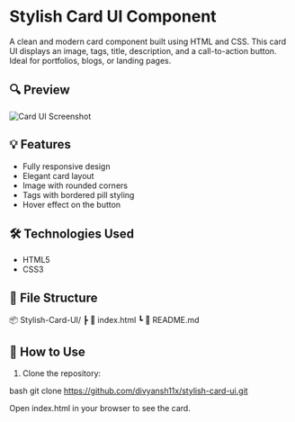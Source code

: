 # Stylish Card UI Component

A clean and modern card component built using HTML and CSS. This card UI displays an image, tags, title, description, and a call-to-action button. Ideal for portfolios, blogs, or landing pages.

## 🔍 Preview

![Card UI Screenshot](https://i0.wp.com/www.tricialottwilliford.com/wp-content/uploads/2014/07/bigstock-Young-man-fishing-on-a-lake-fr-50275337.jpg?ssl=1)

## 💡 Features

- Fully responsive design
- Elegant card layout
- Image with rounded corners
- Tags with bordered pill styling
- Hover effect on the button

## 🛠️ Technologies Used

- HTML5
- CSS3

## 📁 File Structure

📦 Stylish-Card-UI/
┣ 📄 index.html
┗ 📄 README.md


## 🚀 How to Use

1. Clone the repository:

bash
git clone https://github.com/divyansh11x/stylish-card-ui.git

Open index.html in your browser to see the card.
